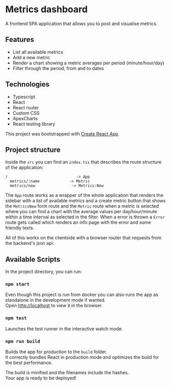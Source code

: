 # Metrics dashboard

A frontend SPA application that allows you to post and visualise metrics.

## Features

- List all available metrics
- Add a new metric
- Render a chart showing a metric averages per period (minute/hour/day)
- Filter through the period, from and to dates

## Technologies

- Typescript
- React
- React router
- Custom CSS
- ApexCharts
- React testing library

This project was bootstrapped with [Create React App](https://github.com/facebook/create-react-app).

## Project structure

Inside the `src` you can find an `index.tsx` that describes the route structure of the application:

```
/                              -> App
  metrics/:name             -> Metric
  metrics/new                -> Metrics:New
```

The `App` route works as a wrapper of the whole application that renders the sidebar with a list of available metrics and a create metric button that shows the `MetricsNew` form route and the `Metric` route when a metric is selected where you can find a chart with the average values per day/hour/minute within a time interval as selected in the filter. When a error is thrown a `Error` route gets called which renders an info page with the error and some friendly texts.

All of this works on the clientside with a browser router that requests from the backend's json api.

## Available Scripts

In the project directory, you can run:

### `npm start`

Even though this project is run from docker you can also runs the app as standalone in the development mode if wanted.\
Open [http://localhost](http://localhost) to view it in the browser.

### `npm test`

Launches the test runner in the interactive watch mode.

### `npm run build`

Builds the app for production to the `build` folder.\
It correctly bundles React in production mode and optimizes the build for the best performance.

The build is minified and the filenames include the hashes.\
Your app is ready to be deployed!
